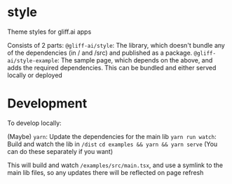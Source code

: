 # style
Theme styles for gliff.ai apps

Consists of 2 parts:
`@gliff-ai/style`: The library, which doesn't bundle any of the dependencies (in / and /src) and published as a package.
`@gliff-ai/style-example`: The sample page, which depends on the above, and adds 
the required dependencies. This can be bundled and either served locally or deployed

# Development

To develop locally:

(Maybe) `yarn`: Update the dependencies for the main lib
`yarn run watch`: Build and watch the lib in `/dist`
`cd examples && yarn && yarn serve` (You can do these separately if you want)

This will build and watch `/examples/src/main.tsx`, and use a symlink to the main lib files, 
so any updates there will be reflected on page refresh
